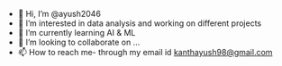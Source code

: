 - 👋 Hi, I’m @ayush2046
- 👀 I’m interested in data analysis and working on different projects 
- 🌱 I’m currently learning AI & ML
- 💞️ I’m looking to collaborate on ...
- 📫 How to reach me- through my email id kanthayush98@gmail.com

<!---
ayush2046/ayush2046 is a ✨ special ✨ repository because its `README.md` (this file) appears on your GitHub profile.
You can click the Preview link to take a look at your changes.
--->
